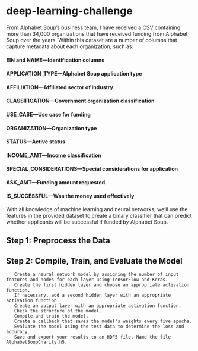 # deep-learning-challenge

From Alphabet Soup’s business team, I have received a CSV containing more than 34,000 organizations that have received funding from Alphabet Soup over the years. Within this dataset are a number of columns that capture metadata about each organization, such as:

   #### EIN and NAME—Identification columns
   #### APPLICATION_TYPE—Alphabet Soup application type
   #### AFFILIATION—Affiliated sector of industry
   #### CLASSIFICATION—Government organization classification
   #### USE_CASE—Use case for funding
   #### ORGANIZATION—Organization type
   #### STATUS—Active status
   #### INCOME_AMT—Income classification
   #### SPECIAL_CONSIDERATIONS—Special considerations for application
   #### ASK_AMT—Funding amount requested
   #### IS_SUCCESSFUL—Was the money used effectively

With all knowledge of machine learning and neural networks, we’ll use the features in the provided dataset to create a binary classifier that can predict whether applicants will be successful if funded by Alphabet Soup.

## Step 1: Preprocess the Data
## Step 2: Compile, Train, and Evaluate the Model
       Create a neural network model by assigning the number of input features and nodes for each layer using TensorFlow and Keras.
       Create the first hidden layer and choose an appropriate activation function.
       If necessary, add a second hidden layer with an appropriate activation function.
       Create an output layer with an appropriate activation function.
       Check the structure of the model.
       Compile and train the model.
       Create a callback that saves the model's weights every five epochs.
       Evaluate the model using the test data to determine the loss and accuracy.
       Save and export your results to an HDF5 file. Name the file AlphabetSoupCharity.h5.
